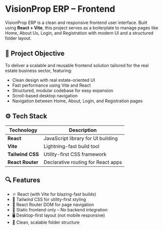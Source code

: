 # VisionProp ERP – Frontend

VisionProp ERP is a clean and responsive frontend user interface. Built using **React + Vite**, this project serves as a boilerplate to manage pages like Home, About Us, Login, and Registration with modern UI and a structured folder layout.


## 🎯 Project Objective

To deliver a scalable and reusable frontend solution tailored for the real estate business sector, featuring:

- Clean design with real estate-oriented UI
- Fast performance using Vite and React
- Structured, modular codebase for easy expansion
- Scroll-based desktop navigation 
- Navigation between Home, About, Login, and Registration pages

## ⚙️ Tech Stack

| Technology      | Description                        |
|-----------------|------------------------------------|
| **React**       | JavaScript library for UI building |
| **Vite**        | Lightning-fast build tool          |
| **Tailwind CSS**| Utility-first CSS framework        |
| **React Router**| Declarative routing for React apps |

## 🔍 Features

- ⚛️ React (with Vite for blazing-fast builds)
- 🎨 Tailwind CSS for utility-first styling
- 🧭 React Router DOM for page navigation
- 🔗 Static frontend only – No backend integration
- 🖥️ Desktop-first layout (not mobile responsive)
- 🧱 Clean, scalable folder structure



